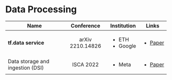 # Data Processing

| Name                             |    Conference    | Institution                          | Links                                                                                |
| -------------------------------- | :--------------: | ------------------------------------ | ------------------------------------------------------------------------------------ |
| **tf.data service**              | arXiv 2210.14826 | <ul><li>ETH</li><li>Google</li></ul> | <ul><li><a href="https://arxiv.org/abs/2210.14826">Paper</a></li></ul>               |
| Data storage and ingestion (DSI) |     ISCA 2022    | <ul><li>Meta</li></ul>               | <ul><li><a href="https://dl.acm.org/doi/10.1145/3470496.3533044">Paper</a></li></ul> |
